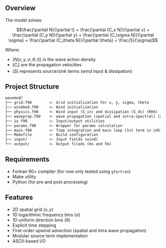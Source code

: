 ## Overview

The model solves:
```math
\frac{\partial N}{\partial t} + \frac{\partial (C_x N)}{\partial x} + \frac{\partial (C_y N)}{\partial y} + \frac{\partial (C_\sigma N)}{\partial \sigma} + \frac{\partial (C_\theta N)}{\partial \theta} = \frac{S}{\sigma}
```

Where:
- $(N(x, y, \sigma, \theta, t))$ is the wave action density
- $(C_i)$ are the propagation velocities
- $(S)$ represents source/sink terms (wind input & dissipation)

## Project Structure
```markdown
wavemod/
├── grid.f90        <- Grid initialization for x, y, sigma, theta
├── windmod.f90     <- Wind initialization
├── physics.f90     <- Wind input (S_in) and dissipation (S_ds) (RHS)
├── waveprop.f90    <- wave propagation (spatial and intra-spectral) (2nd, 3rd, 4th, and 5th terms in LHS)
├── io.f90          <- Input/output utilities
├── params.f90      <- Wrapper for params calculation
├── main.f90        <- Time integration and main loop (1st term in LHS)
├── Makefile        <- Build configuration
├── input/          <- Input fields (wind)
└── output/         <- Output fileds (Hs and Tm)
```

## Requirements

- Fortran 90+ compiler (for now only tested using `gfortran`)
- Make utility
- Python (for pre and post processing)

## Features

- 2D spatial grid $(x, y)$
- 1D logarithmic frequency bins $(\sigma)$
- 1D uniform direction bins $(\theta)$
- Explicit time stepping
- First-order upwind advection (spatial and intra wave propagation)
- Modular source term implementation
- ASCII-based I/O